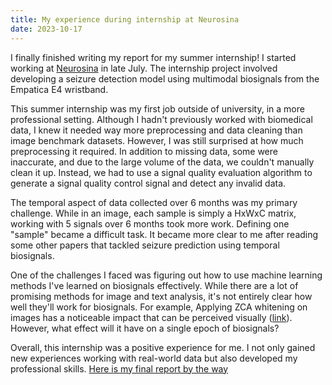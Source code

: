 ```yaml
---
title: My experience during internship at Neurosina
date: 2023-10-17
---
```

I finally finished writing my report for my summer internship! I started working at [Neurosina](https://www.linkedin.com/company/neurosina) in late July. The internship project involved developing a seizure detection model using multimodal biosignals from the Empatica E4 wristband.

This summer internship was my first job outside of university, in a more professional setting. Although I hadn't previously worked with biomedical data, I knew it needed way more preprocessing and data cleaning than image benchmark datasets. However, I was still surprised at how much preprocessing it required. In addition to missing data, some were inaccurate, and due to the large volume of the data, we couldn't manually clean it up. Instead, we had to use a signal quality evaluation algorithm to generate a signal quality control signal and detect any invalid data.

The temporal aspect of data collected over 6 months was my primary challenge. While in an image, each sample is simply a HxWxC matrix, working with 5 signals over 6 months took more work. Defining one "sample" became a difficult task. It became more clear to me after reading some other papers that tackled seizure prediction using temporal biosignals.

One of the challenges I faced was figuring out how to use machine learning methods I've learned on biosignals effectively. While there are a lot of promising methods for image and text analysis, it's not entirely clear how well they'll work for biosignals. For example, Applying ZCA whitening on images has a noticeable impact that can be perceived visually ([link](https://bbabenko.github.io/low-level-features/)). However, what effect will it have on a single epoch of biosignals?

Overall, this internship was a positive experience for me. I not only gained new experiences working with real-world data but also developed my professional skills. 
[Here is my final report by the way](https://github.com/hamedrq7/hamedrq7.github.io/blob/master/assets/posts/internship/Automatic%20epileptic%20seizure%20detection%20using%20multimodal%20biosignals%20recorded%20from%20a%20wearable%20device.pdf) 
